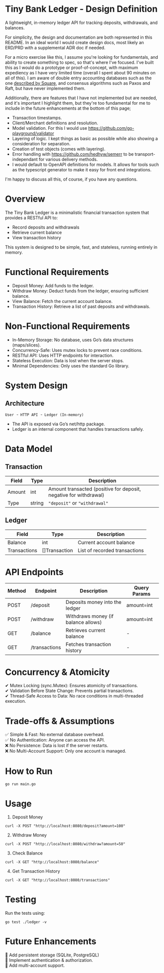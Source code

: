 # Tiny Bank Ledger - Design Definition

A lightweight, in-memory ledger API for tracking deposits, withdrawals, and balances.

For simplicity, the design and documentation are both represented in this README. In an ideal world I would create design docs, most likely an ERD/PRD with a supplemental ADR doc if needed.

For a micro exercise like this, I assume you're looking for fundamentals, and ability to create something to spec, so that's where I've focused. I've built this as I would do a prototype or proof-of-concept, with maximum expediency as I have very limited time (overall I spent about 90 minutes on all of this). I am aware of double entry accounting databases such as the one [described by Square](https://developer.squareup.com/blog/books-an-immutable-double-entry-accounting-database-service/), and consensus algorithms such as Paxos and Raft, but have never implemented them. 

Additionally, there are features that I have not implemented but are needed, and it's important I highlight them, but they're too fundamental for me to include in the future enhancements at the bottom of this page;

- Transaction timestamps.
- Client/Merchant definitions and resolution.
- Model validation. For this I would use https://github.com/go-playground/validator
- Layering of logic. I kept things as basic as possible while also showing  a consideration for separation.
- Creation of test objects (comes with layering).
- Error handling with https://github.com/hedhyw/semerr to be transport-independant for various delivery methods.
- I would default to OpenAPI definitions for models. It allows for tools such as the typescript generator to make it easy for front end integrations.

I'm happy to discuss all this, of course, if you have any questions.

# Overview

The Tiny Bank Ledger is a minimalistic financial transaction system that provides a RESTful API to:

* Record deposits and withdrawals
* Retrieve current balance
* View transaction history

This system is designed to be simple, fast, and stateless, running entirely in memory.

# Functional Requirements

* Deposit Money: Add funds to the ledger.
* Withdraw Money: Deduct funds from the ledger, ensuring sufficient balance.
* View Balance: Fetch the current account balance.
* Transaction History: Retrieve a list of past deposits and withdrawals.

# Non-Functional Requirements

* In-Memory Storage: No database, uses Go’s data structures (maps/slices).
* Concurrency-Safe: Uses mutex locks to prevent race conditions.
* RESTful API: Uses HTTP endpoints for interaction.
* Stateless Execution: Data is lost when the server stops.
* Minimal Dependencies: Only uses the standard Go library.

# System Design

## Architecture

```User ➝ HTTP API ➝ Ledger (In-memory)```

* The API is exposed via Go’s net/http package.
* Ledger is an internal component that handles transactions safely.

# Data Model

## Transaction
| Field   | Type   | Description                                                   |
|---------|--------|---------------------------------------------------------------|
| Amount  | int    | Amount transacted (positive for deposit, negative for withdrawal) |
| Type    | string | `"deposit"` or `"withdrawal"`                                  |

## Ledger
| Field        | Type           | Description                  |
|-------------|--------------|------------------------------|
| Balance     | int          | Current account balance     |
| Transactions | []Transaction | List of recorded transactions |

# API Endpoints

| Method | Endpoint         | Description                          | Query Params       |
|--------|-----------------|--------------------------------------|--------------------|
| POST   | /deposit        | Deposits money into the ledger      | amount=int        |
| POST   | /withdraw       | Withdraws money (if balance allows) | amount=int        |
| GET    | /balance        | Retrieves current balance           | -                 |
| GET    | /transactions   | Fetches transaction history         | -                 |

# Concurrency & Atomicity

✔ Mutex Locking (sync.Mutex): Ensures atomicity of transactions.  
✔ Validation Before State Change: Prevents partial transactions.  
✔ Thread-Safe Access to Data: No race conditions in multi-threaded execution.  

# Trade-offs & Assumptions

✅ Simple & Fast: No external database overhead.  
✅ No Authentication: Anyone can access the API.  
❌ No Persistence: Data is lost if the server restarts.  
❌ No Multi-Account Support: Only one account is managed.  

# How to Run
```shell
go run main.go
```

# Usage

1. Deposit Money
```shell
curl -X POST "http://localhost:8080/deposit?amount=100"
```

2. Withdraw Money
```shell
curl -X POST "http://localhost:8080/withdraw?amount=50"
```

3. Check Balance
```shell
curl -X GET "http://localhost:8080/balance"
```

4. Get Transaction History
```shell
curl -X GET "http://localhost:8080/transactions"
```

# Testing

Run the tests using:

```shell
go test ./ledger -v
```
# Future Enhancements

🚀 Add persistent storage (SQLite, PostgreSQL)  
🚀 Implement authentication & authorization.  
🚀 Add multi-account support.  
